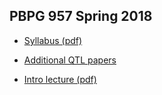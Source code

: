 ## PBPG 957 Spring 2018

- [Syllabus (pdf)](PBPG_957_Spring_2018_Yandell.pdf)

- [Additional QTL papers](qtl_papers.html)

- [Intro lecture (pdf)](qtl_intro.pdf)

